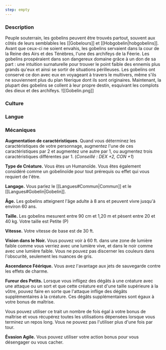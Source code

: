 ```yaml
---
step: empty
---
```

### Description

Peuple souterrain, les gobelins peuvent être trouvés partout, souvent aux côtés de leurs semblables les [[Gobelours]] et [[Hobgobelin|hobgobelins]]. Avant que ceux-ci ne soient envahis, les gobelins servaient dans la cour de la Reine des Airs et des Ténèbres, l'une des archifeys de la Féerie. Les gobelins prospéraient dans son dangereux domaine grâce à un don de sa part : une intuition surnaturelle pour trouver le point faible des ennemis plus grands qu'eux et ainsi se sortir de situations périlleuses. Les gobelins ont conservé ce don avec eux en voyageant à travers le multivers, même s'ils ne souviennent plus du plan féerique dont ils sont originaires. Maintenant, la plupart des gobelins se collent à leur propre destin, esquivant les complots des dieux et des archifeys.
![[Gobelin.png]]
### Culture

### Langue

### Mécaniques

**Augmentation de caractéristiques**. Quand vous déterminez les caractéristiques de votre personnage, augmentez l'une de ces caractéristiques par 2 et augmentez une autre par 1, ou augmentez trois caractéristiques différentes par 1. (*Conseillé : DEX +2, CON +1*)

**Type de Créature.** Vous êtes un Humanoïde. Vous êtes également considéré comme un gobelinoïde pour tout prérequis ou effet qui vous requiert de l'être.

**Langage.** Vous parlez le [[Langues#Commun|Commun]] et le [[Langues#Gobelin|Gobelin]].

**Âge.** Les gobelins atteignent l'âge adulte à 8 ans et peuvent vivre jusqu'à environ 60 ans.

**Taille.** Les gobelins mesurent entre 90 cm et 1,20 m et pèsent entre 20 et 40 kg. Votre taille est Petite (P)

**Vitesse.** Votre vitesse de base est de 30 ft.

**Vision dans le Noir.** Vous pouvez voir à 60 ft. dans une zone de lumière faible comme vous verriez avec une lumière vive, et dans le noir comme avec une lumière faible. Vous ne pouvez pas discerner les couleurs dans l'obscurité, seulement les nuances de gris.

**Ascendance Féérique.** Vous avez l'avantage aux jets de sauvegarde contre les effets de charme.

**Fureur des Petits.** Lorsque vous infligez des dégâts à une créature avec une attaque ou un sort et que cette créature est d'une taille supérieure à la vôtre, pouvez faire en sorte que l'attaque inflige des dégâts supplémentaires à la créature. Ces dégâts supplémentaires sont égaux à votre bonus de maîtrise.

Vous pouvez utiliser ce trait un nombre de fois égal à votre bonus de maîtrise et vous récupérez toutes les utilisations dépensées lorsque vous terminez un repos long. Vous ne pouvez pas l'utiliser plus d'une fois par tour.

**Évasion Agile.** Vous pouvez utiliser votre action bonus pour vous désengager ou vous cacher.






